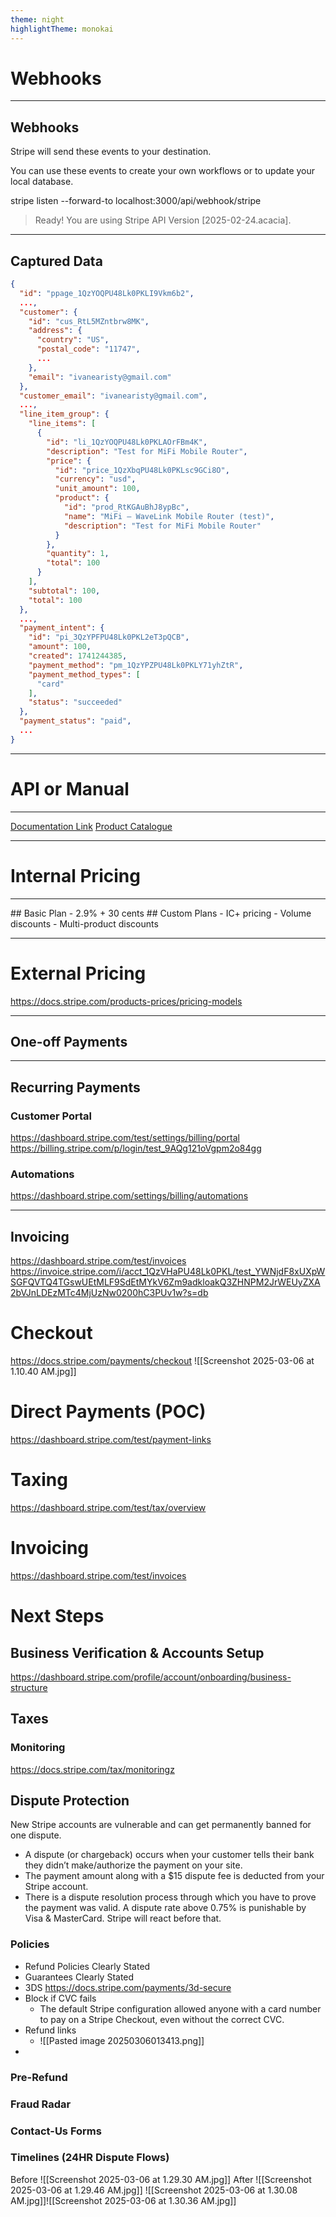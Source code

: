 ```yaml
---
theme: night
highlightTheme: monokai
---
```


# Webhooks

---

## Webhooks
Stripe will send these events to your destination. 

You can use these events to create your own workflows or to update your local database.

stripe listen --forward-to localhost:3000/api/webhook/stripe
> Ready! You are using Stripe API Version [2025-02-24.acacia]. 

---

## Captured Data
```json
{
  "id": "ppage_1QzYOQPU48Lk0PKLI9Vkm6b2",
  ...,
  "customer": {
    "id": "cus_RtL5MZntbrw8MK",
    "address": {
      "country": "US",
      "postal_code": "11747",
      ...
    },
    "email": "ivanearisty@gmail.com"
  },
  "customer_email": "ivanearisty@gmail.com",
  ...,
  "line_item_group": {
    "line_items": [
      {
        "id": "li_1QzYOQPU48Lk0PKLAOrFBm4K",
        "description": "Test for MiFi Mobile Router",
        "price": {
          "id": "price_1QzXbqPU48Lk0PKLsc9GCi8O",
          "currency": "usd",
          "unit_amount": 100,
          "product": {
            "id": "prod_RtKGAuBhJ8ypBc",
            "name": "MiFi — WaveLink Mobile Router (test)",
            "description": "Test for MiFi Mobile Router"
          }
        },
        "quantity": 1,
        "total": 100
      }
    ],
    "subtotal": 100,
    "total": 100
  },
  ...,
  "payment_intent": {
    "id": "pi_3QzYPFPU48Lk0PKL2eT3pQCB",
    "amount": 100,
    "created": 1741244385,
    "payment_method": "pm_1QzYPZPU48Lk0PKLY71yhZtR",
    "payment_method_types": [
      "card"
    ],
    "status": "succeeded"
  },
  "payment_status": "paid",
  ...
}

```


---

# API or Manual

---

[Documentation Link](https://docs.stripe.com/products-prices/pricing-models?dashboard-or-api=api)
[Product Catalogue](https://dashboard.stripe.com/products)

---

# Internal Pricing

---

<grid drag="100 10" drop="center"  flow="row" pad="20px" align="center" >
<grid flow="col"  align="top" pad="10px" >
## Basic Plan
- 2.9% + 30 cents
</grid>
<grid flow="col" align="top" pad="10px">
	## Custom Plans
	- IC+ pricing
	- Volume discounts
	- Multi-product discounts
</grid>
</grid>

---

# External Pricing
https://docs.stripe.com/products-prices/pricing-models

---

## One-off Payments

---

## Recurring Payments


### Customer Portal
https://dashboard.stripe.com/test/settings/billing/portal
https://billing.stripe.com/p/login/test_9AQg121oVgpm2o84gg
### Automations
https://dashboard.stripe.com/settings/billing/automations

---

## Invoicing
https://dashboard.stripe.com/test/invoices
https://invoice.stripe.com/i/acct_1QzVHaPU48Lk0PKL/test_YWNjdF8xUXpWSGFQVTQ4TGswUEtMLF9SdEtMYkV6Zm9adkloakQ3ZHNPM2JrWEUyZXA2bVJnLDEzMTc4MjUzNw0200hC3PUv1w?s=db

<!-- slide  -->
# Checkout
https://docs.stripe.com/payments/checkout
![[Screenshot 2025-03-06 at 1.10.40 AM.jpg]]
# Direct Payments (POC)
https://dashboard.stripe.com/test/payment-links

# Taxing
https://dashboard.stripe.com/test/tax/overview
# Invoicing
https://dashboard.stripe.com/test/invoices

# Next Steps
## Business Verification & Accounts Setup 
https://dashboard.stripe.com/profile/account/onboarding/business-structure
## Taxes
### Monitoring
https://docs.stripe.com/tax/monitoringz

## Dispute Protection
New Stripe accounts are vulnerable and can get permanently banned for one dispute. 

 - A dispute (or chargeback) occurs when your customer tells their bank they didn’t make/authorize the payment on your site.
- The payment amount along with a $15 dispute fee is deducted from your Stripe account.
- There is a dispute resolution process through which you have to prove the payment was valid. A dispute rate above 0.75% is punishable by Visa & MasterCard. Stripe will react before that. 
### Policies
- Refund Policies Clearly Stated 
- Guarantees Clearly Stated
- 3DS https://docs.stripe.com/payments/3d-secure
- Block if CVC fails
	- The default Stripe configuration allowed anyone with a card number to pay on a Stripe Checkout, even without the correct CVC.
- Refund links
	- ![[Pasted image 20250306013413.png]]
- 
### Pre-Refund
### Fraud Radar
### Contact-Us Forms
### Timelines (24HR Dispute Flows)
Before
![[Screenshot 2025-03-06 at 1.29.30 AM.jpg]]
After
![[Screenshot 2025-03-06 at 1.29.46 AM.jpg]]
![[Screenshot 2025-03-06 at 1.30.08 AM.jpg]]![[Screenshot 2025-03-06 at 1.30.36 AM.jpg]]